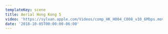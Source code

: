 ```yaml
---
templateKey: scene
title: Aerial Hong Kong 5
video: 'https://sylvan.apple.com/Videos/comp_HK_H004_C008_v10_6Mbps.mov'
date: '2018-10-05T00:00:00-06:00'
---
```


